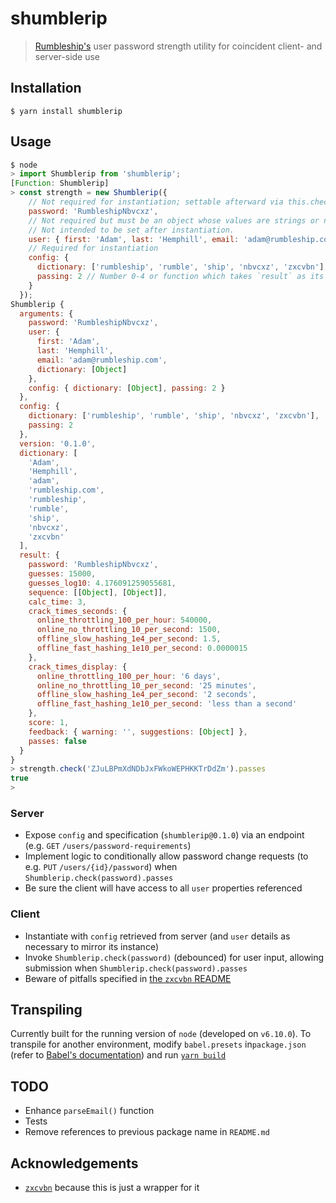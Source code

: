 # shumblerip

> [Rumbleship's](https://rumbleship.com) user password strength utility for coincident client- and server-side use

## Installation

```shell
$ yarn install shumblerip
```

## Usage

```javascript
$ node
> import Shumblerip from 'shumblerip';
[Function: Shumblerip]
> const strength = new Shumblerip({
    // Not required for instantiation; settable afterward via this.check(password)
    password: 'RumbleshipNbvcxz',
    // Not required but must be an object whose values are strings or null.
    // Not intended to be set after instantiation.
    user: { first: 'Adam', last: 'Hemphill', email: 'adam@rumbleship.com' },
    // Required for instantiation
    config: {
      dictionary: ['rumbleship', 'rumble', 'ship', 'nbvcxz', 'zxcvbn'], // Must be strings
      passing: 2 // Number 0-4 or function which takes `result` as its only argument
    }
  });
Shumblerip {
  arguments: {
    password: 'RumbleshipNbvcxz',
    user: {
      first: 'Adam',
      last: 'Hemphill',
      email: 'adam@rumbleship.com',
      dictionary: [Object]
    },
    config: { dictionary: [Object], passing: 2 }
  },
  config: {
    dictionary: ['rumbleship', 'rumble', 'ship', 'nbvcxz', 'zxcvbn'],
    passing: 2
  },
  version: '0.1.0',
  dictionary: [
    'Adam',
    'Hemphill',
    'adam',
    'rumbleship.com',
    'rumbleship',
    'rumble',
    'ship',
    'nbvcxz',
    'zxcvbn'
  ],
  result: {
    password: 'RumbleshipNbvcxz',
    guesses: 15000,
    guesses_log10: 4.176091259055681,
    sequence: [[Object], [Object]],
    calc_time: 3,
    crack_times_seconds: {
      online_throttling_100_per_hour: 540000,
      online_no_throttling_10_per_second: 1500,
      offline_slow_hashing_1e4_per_second: 1.5,
      offline_fast_hashing_1e10_per_second: 0.0000015
    },
    crack_times_display: {
      online_throttling_100_per_hour: '6 days',
      online_no_throttling_10_per_second: '25 minutes',
      offline_slow_hashing_1e4_per_second: '2 seconds',
      offline_fast_hashing_1e10_per_second: 'less than a second'
    },
    score: 1,
    feedback: { warning: '', suggestions: [Object] },
    passes: false
  }
}
> strength.check('ZJuLBPmXdNDbJxFWkoWEPHKKTrDdZm').passes
true
>
```

### Server

* Expose `config` and specification (`shumblerip@0.1.0`) via an endpoint (e.g. `GET` `/users/password-requirements`)
* Implement logic to conditionally allow password change requests (to e.g. `PUT` `/users/{id}/password`) when `Shumblerip.check(password).passes`
* Be sure the client will have access to all `user` properties referenced

### Client

* Instantiate with `config` retrieved from server (and `user` details as necessary to mirror its instance)
* Invoke `Shumblerip.check(password)` (debounced) for user input, allowing submission when `Shumblerip.check(password).passes`
* Beware of pitfalls specified in [the `zxcvbn` README](https://github.com/dropbox/zxcvbn/blob/master/README.md)

## Transpiling

Currently built for the running version of `node` (developed on `v6.10.0`). To transpile for another environment, modify `babel.presets` in`package.json` (refer to [Babel's documentation](https://babeljs.io/docs/plugins/preset-env/)) and run [`yarn build`](https://yarnpkg.com/lang/en/docs/package-json/#toc-scripts)

## TODO

* Enhance `parseEmail()` function
* Tests
* Remove references to previous package name in `README.md`

## Acknowledgements

* [`zxcvbn`](https://github.com/dropbox/zxcvbn`) because this is just a wrapper for it

